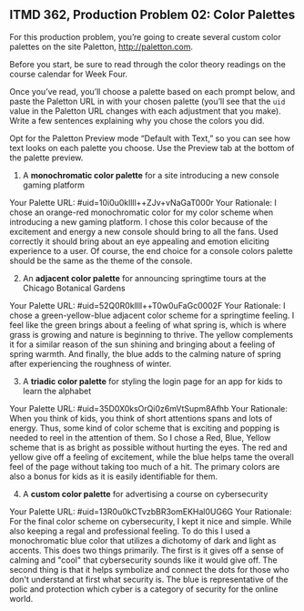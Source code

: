 ## ITMD 362, Production Problem 02: Color Palettes

For this production problem, you’re going to create several custom color palettes on the site
Paletton, http://paletton.com.

Before you start, be sure to read through the color theory readings on the course calendar for Week
Four.

Once you’ve read, you’ll choose a palette based on each prompt below, and paste the Paletton URL in
with your chosen palette (you’ll see that the `uid` value in the Paletton URL changes with each
adjustment that you make). Write a few sentences explaining why you chose the colors you did.

Opt for the Paletton Preview mode “Default with Text,” so you can see how text looks on each palette
you choose. Use the Preview tab at the bottom of the palette preview.

1. A **monochromatic color palette** for a site introducing a new console gaming platform

Your Palette URL: #uid=10i0u0kllll++ZJv+vNaGaT000r
Your Rationale: I chose an orange-red monochromatic color for my color scheme when introducing a new gaming platform.
I chose this color because of the excitement and energy a new console should bring to all the fans.
Used correctly it should bring about an eye appealing and emotion eliciting experience to a user.
Of course, the end choice for a console colors palette should be the same as the theme of the console.

2. An **adjacent color palette** for announcing springtime tours at the Chicago Botanical Gardens

Your Palette URL: #uid=52Q0R0kllll++T0w0uFaGc0002F
Your Rationale: I chose a green-yellow-blue adjacent color scheme for a springtime feeling.
I feel like the green brings about a feeling of what spring is, which is where grass is growing and
nature is beginning to thrive. The yellow complements it for a similar reason of the sun shining and
bringing about a feeling of spring warmth. And finally, the blue adds to the calming nature of spring
after experiencing the roughness of winter.

3. A **triadic color palette** for styling the login page for an app for kids to learn the alphabet

Your Palette URL: #uid=35D0X0ksOrQi0z6mVtSupm8Afhb
Your Rationale: When you think of kids, you think of short attentions spans and lots of energy.
Thus, some kind of color scheme that is exciting and popping is needed to reel in the attention
of them. So I chose a Red, Blue, Yellow scheme that is as bright as possible without hurting the eyes.
The red and yellow give off a feeling of excitement, while the blue helps tame the overall feel
of the page without taking too much of a hit. The primary colors are also a bonus for kids
as it is easily identifiable for them.

4. A **custom color palette** for advertising a course on cybersecurity

Your Palette URL: #uid=13R0u0kCTvzbBR3omEKHal0UG6G
Your Rationale: For the final color scheme on cybersecurity, I kept it nice and simple. While
also keeping a regal and professional feeling. To do this I used a monochromatic blue color
that utilizes a dichotomy of dark and light as accents. This does two things primarily.
The first is it gives off a sense of calming and "cool" that cybersecurity sounds like it would
give off. The second thing is that it helps symbolize and connect the dots for those who don't
understand at first what security is. The blue is representative of the polic and protection
which cyber is a category of security for the online world.

